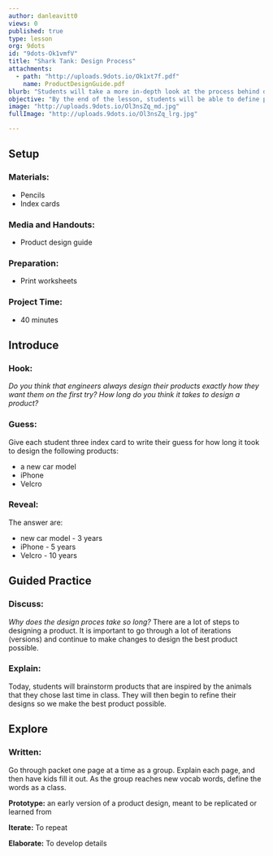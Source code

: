 ```yaml
---
author: danleavitt0
views: 0
published: true
type: lesson
org: 9dots
id: "9dots-Ok1vmfV"
title: "Shark Tank: Design Process"
attachments: 
  - path: "http://uploads.9dots.io/Ok1xt7f.pdf"
    name: ProductDesignGuide.pdf
blurb: "Students will take a more in-depth look at the process behind designing a product. They will then apply that methodology to their products."
objective: "By the end of the lesson, students will be able to define prototype, explain the process of design, and discuss the importance of iteration to that process."
image: "http://uploads.9dots.io/Ol3nsZq_md.jpg"
fullImage: "http://uploads.9dots.io/Ol3nsZq_lrg.jpg"

---
```


## Setup

### Materials:

- Pencils
- Index cards

### Media and Handouts:

- Product design guide

### Preparation:

- Print worksheets

### Project Time:

- 40 minutes

## Introduce

### Hook:
_Do you think that engineers always design their products exactly how they want them on the first try? How long do you think it takes to design a product?_

### Guess:
Give each student three index card to write their guess for how long it took to design the following products:

- a new car model
- iPhone
- Velcro

### Reveal:
The answer are:

- new car model - 3 years
- iPhone - 5 years
- Velcro - 10 years

## Guided Practice

### Discuss:
_Why does the design proces take so long?_
There are a lot of steps to designing a product. It is important to go through a lot of iterations (versions) and continue to make changes to design the best product possible.

### Explain:
Today, students will brainstorm products that are inspired by the animals that they chose last time in class.  They will then begin to refine their designs so we make the best product possible.

## Explore

### Written:
Go through packet one page at a time as a group.  Explain each page, and then have kids fill it out. As the group reaches new vocab words, define the words as a class.

**Prototype:**  an early version of a product design, meant to be replicated or learned from

**Iterate:** To repeat

**Elaborate:**  To develop details
